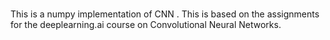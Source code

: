 # 
This is a numpy implementation of CNN . This is based on the assignments for the deeplearning.ai course on Convolutional Neural Networks.
